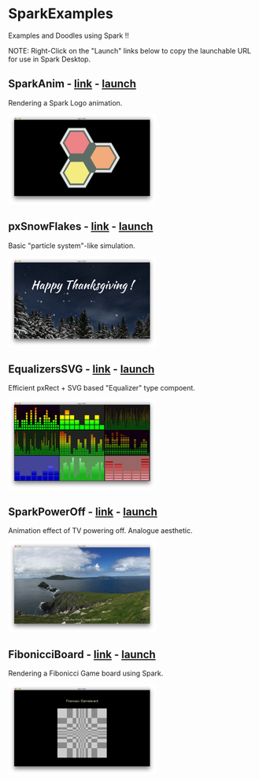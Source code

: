 # SparkExamples
Examples and Doodles using Spark !!

NOTE: Right-Click on the "Launch" links below to copy the launchable URL for use in Spark Desktop.

## SparkAnim - [link](https://github.com/FitzerIRL/SparkExamples/tree/master/SparkAnim) - [launch](https://raw.githubusercontent.com/FitzerIRL/SparkExamples/master/SparkAnim/dist/output.js)

Rendering a Spark Logo animation.

<img src="https://raw.githubusercontent.com/FitzerIRL/SparkExamples/master/SparkAnim/SparkAnim.png"  alt="Image of SparkAnim" width="300">


## pxSnowFlakes - [link](https://github.com/FitzerIRL/SparkExamples/tree/master/pxSnowFlakes) - [launch](https://raw.githubusercontent.com/FitzerIRL/SparkExamples/master/pxSnowFlakes/dist/output.js)

Basic "particle system"-like simulation.

<img src="https://raw.githubusercontent.com/FitzerIRL/SparkExamples/master/pxSnowFlakes/pxSnowFlakes.png"  alt="Image of pxSnowFlakes" width="300">


## EqualizersSVG - [link](https://github.com/FitzerIRL/SparkExamples/tree/master/EqualizerSVG) - [launch](https://raw.githubusercontent.com/FitzerIRL/SparkExamples/master/EqualizerSVG/dist/output.js)

Efficient pxRect + SVG based "Equalizer" type compoent.

<img src="https://raw.githubusercontent.com/FitzerIRL/SparkExamples/master/EqualizerSVG/EqualizerSVG.png"  alt="Image of Equalizers" width="300">


## SparkPowerOff - [link](https://github.com/FitzerIRL/SparkExamples/tree/master/SparkPowerOff) - [launch](https://raw.githubusercontent.com/FitzerIRL/SparkExamples/master/SparkPowerOff/dist/output.js)

Animation effect of TV powering off. Analogue aesthetic. 

<img src="https://raw.githubusercontent.com/FitzerIRL/SparkExamples/master/SparkPowerOff/SparkPowerOff.png"  alt="Image of SparkPowerOff" width="300">


## FibonicciBoard - [link](https://github.com/FitzerIRL/SparkExamples/tree/master/FibonicciBoard) - [launch](https://raw.githubusercontent.com/FitzerIRL/SparkExamples/master/FibonicciBoard/dist/output.js)

Rendering a Fibonicci Game board using Spark. 

<img src="https://raw.githubusercontent.com/FitzerIRL/SparkExamples/master/FibonicciBoard/FibonicciBoard.png"  alt="Image of FibonicciBoard" width="300">
